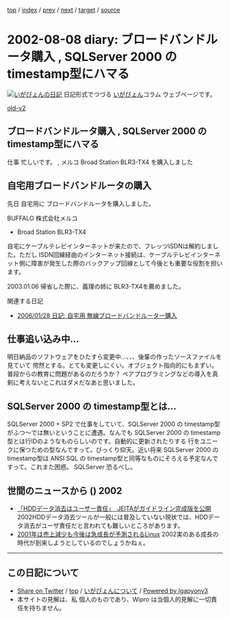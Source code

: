 [top](../index.html) 
 / [index](index.html) 
 / [prev](ig020807.html) 
 / [next](ig020809.html) 
 / [target](http://www.igapyon.jp/igapyon/diary/2002/ig020808.html) 
 / [source](https://github.com/igapyon/diary/blob/master/2002/ig020808.src.md) 

2002-08-08 diary: ブロードバンドルータ購入 , SQLServer 2000 の timestamp型にハマる
=====================================================================================================
[![いがぴょんの日記](http://www.igapyon.jp/igapyon/diary/images/iga200306s.jpg "いがぴょん")](http://www.igapyon.jp/igapyon/diary/memo/memoigapyon.html) 日記形式でつづる [いがぴょん](http://www.igapyon.jp/igapyon/diary/memo/memoigapyon.html)コラム ウェブページです。

[old-v2](ig020808-orig.html)

## ブロードバンドルータ購入 , SQLServer 2000 の timestamp型にハマる

仕事 忙しいです。 , メルコ Broad Station BLR3-TX4 を購入しました


## 自宅用ブロードバンドルータの購入

先日 自宅用に ブロードバンドルータを購入しました。

BUFFALO 株式会社メルコ

* Broad Station BLR3-TX4

自宅にケーブルテレビインターネットが来たので、フレッツISDNは解約しました。ただし
ISDN回線経由のインターネット接続は、ケーブルテレビインターネット側に障害が発生した際のバックアップ回線として今後とも重要な役割を担います。

2003.01.06 帰省した際に、義理の姉に BLR3-TX4を薦めました。

関連する日記

* [2006/01/28 日記: 自宅用 無線ブロードバンドルーター購入](../2006/ig060128.html)

## 仕事追い込み中…

明日納品のソフトウェアをひたすら変更中…、、、後輩の作ったソースファイルを見ていて 愕然とする。とても変更しにくい。オブジェクト指向的にもまずい。普段からの教育に問題があるのだろうか？ ペアプログラミングなどの導入を真剣に考えないとこれはダメだなあと思いました。

## SQLServer 2000 の timestamp型とは…

SQLServer 2000 + SP2 で仕事をしていて、SQLServer 2000 の timestamp型がふつ～では無いということに遭遇。なんでも SQLServer 2000 の timestamp型とは行IDのようなものらしいのです。自動的に更新されたりする 行をユニークに保つための型なんですって。びっくり仰天。近い将来 SQLServer 2000 の timestamp型は ANSI SQL の timestamp型と同等なものにそろえる予定なんですって。これまた困惑。
SQLServer 恐るべし。

## 世間のニュースから () 2002

* [「HDDデータ消去はユーザー責任」　JEITAがガイドライン完成版を公開](http://www.zdnet.co.jp/news/0208/07/njbt_13.html)  2002HDDデータ消去ツールが一般には普及していない現状では、HDDデータ消去がユーザ責任だと言われても難しいところがあります。
* [2001年は売上減少も今後は急成長が予測されるLinux](http://www.zdnet.co.jp/news/0208/08/nebt_03.html)  2002実のある成長の時代が到来しようとしているのでしょうかねぇ。


----------------------------------------------------------------------------------------------------

## この日記について

* [Share on Twitter](https://twitter.com/intent/tweet?hashtags=igapyon%2Cdiary%2C%E3%81%84%E3%81%8C%E3%81%B4%E3%82%87%E3%82%93&text=%E3%83%96%E3%83%AD%E3%83%BC%E3%83%89%E3%83%90%E3%83%B3%E3%83%89%E3%83%AB%E3%83%BC%E3%82%BF%E8%B3%BC%E5%85%A5+%2C+SQLServer+2000+%E3%81%AE+timestamp%E5%9E%8B%E3%81%AB%E3%83%8F%E3%83%9E%E3%82%8B&url=http%3A%2F%2Fwww.igapyon.jp%2Figapyon%2Fdiary%2F2002%2Fig020808.html) / [top](../index.html) / [いがぴょんについて](http://www.igapyon.jp/igapyon/diary/memo/memoigapyon.html) / [Powered by Igapyonv3](https://github.com/igapyon/igapyonv3)
* 本サイトの見解は、私 個人のものであり、Wipro は当個人的見解に一切責任を持ちません。 
